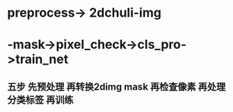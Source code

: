 # preprocess-> 2dchuli-img
#                    -mask->pixel_check->cls_pro->train_net
## 五步 先预处理 再转换2dimg mask 再检查像素 再处理分类标签  再训练
